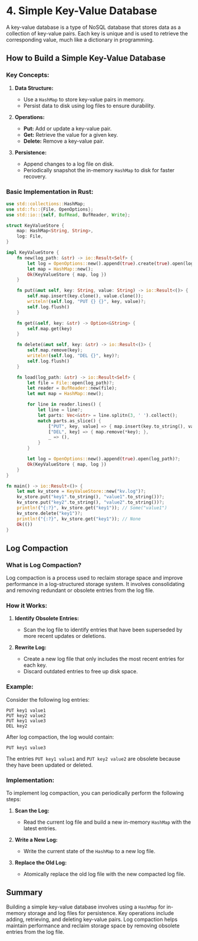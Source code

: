 # 4. Simple Key-Value Database

A key-value database is a type of NoSQL database that stores data as a collection of key-value pairs. Each key is unique and is used to retrieve the corresponding value, much like a dictionary in programming.

## How to Build a Simple Key-Value Database

### Key Concepts:

1. **Data Structure:**

   - Use a `HashMap` to store key-value pairs in memory.
   - Persist data to disk using log files to ensure durability.

2. **Operations:**

   - **Put:** Add or update a key-value pair.
   - **Get:** Retrieve the value for a given key.
   - **Delete:** Remove a key-value pair.

3. **Persistence:**
   - Append changes to a log file on disk.
   - Periodically snapshot the in-memory `HashMap` to disk for faster recovery.

### Basic Implementation in Rust:

```rust
use std::collections::HashMap;
use std::fs::{File, OpenOptions};
use std::io::{self, BufRead, BufReader, Write};

struct KeyValueStore {
    map: HashMap<String, String>,
    log: File,
}

impl KeyValueStore {
    fn new(log_path: &str) -> io::Result<Self> {
        let log = OpenOptions::new().append(true).create(true).open(log_path)?;
        let map = HashMap::new();
        Ok(KeyValueStore { map, log })
    }

    fn put(&mut self, key: String, value: String) -> io::Result<()> {
        self.map.insert(key.clone(), value.clone());
        writeln!(self.log, "PUT {} {}", key, value)?;
        self.log.flush()
    }

    fn get(&self, key: &str) -> Option<&String> {
        self.map.get(key)
    }

    fn delete(&mut self, key: &str) -> io::Result<()> {
        self.map.remove(key);
        writeln!(self.log, "DEL {}", key)?;
        self.log.flush()
    }

    fn load(log_path: &str) -> io::Result<Self> {
        let file = File::open(log_path)?;
        let reader = BufReader::new(file);
        let mut map = HashMap::new();

        for line in reader.lines() {
            let line = line?;
            let parts: Vec<&str> = line.splitn(3, ' ').collect();
            match parts.as_slice() {
                ["PUT", key, value] => { map.insert(key.to_string(), value.to_string()); },
                ["DEL", key] => { map.remove(*key); },
                _ => (),
            }
        }

        let log = OpenOptions::new().append(true).open(log_path)?;
        Ok(KeyValueStore { map, log })
    }
}

fn main() -> io::Result<()> {
    let mut kv_store = KeyValueStore::new("kv.log")?;
    kv_store.put("key1".to_string(), "value1".to_string())?;
    kv_store.put("key2".to_string(), "value2".to_string())?;
    println!("{:?}", kv_store.get("key1")); // Some("value1")
    kv_store.delete("key1")?;
    println!("{:?}", kv_store.get("key1")); // None
    Ok(())
}
```

## Log Compaction

### What is Log Compaction?

Log compaction is a process used to reclaim storage space and improve performance in a log-structured storage system. It involves consolidating and removing redundant or obsolete entries from the log file.

### How it Works:

1. **Identify Obsolete Entries:**

   - Scan the log file to identify entries that have been superseded by more recent updates or deletions.

2. **Rewrite Log:**
   - Create a new log file that only includes the most recent entries for each key.
   - Discard outdated entries to free up disk space.

### Example:

Consider the following log entries:

```
PUT key1 value1
PUT key2 value2
PUT key1 value3
DEL key2
```

After log compaction, the log would contain:

```
PUT key1 value3
```

The entries `PUT key1 value1` and `PUT key2 value2` are obsolete because they have been updated or deleted.

### Implementation:

To implement log compaction, you can periodically perform the following steps:

1. **Scan the Log:**

   - Read the current log file and build a new in-memory `HashMap` with the latest entries.

2. **Write a New Log:**

   - Write the current state of the `HashMap` to a new log file.

3. **Replace the Old Log:**
   - Atomically replace the old log file with the new compacted log file.

## Summary

Building a simple key-value database involves using a `HashMap` for in-memory storage and log files for persistence. Key operations include adding, retrieving, and deleting key-value pairs. Log compaction helps maintain performance and reclaim storage space by removing obsolete entries from the log file.
